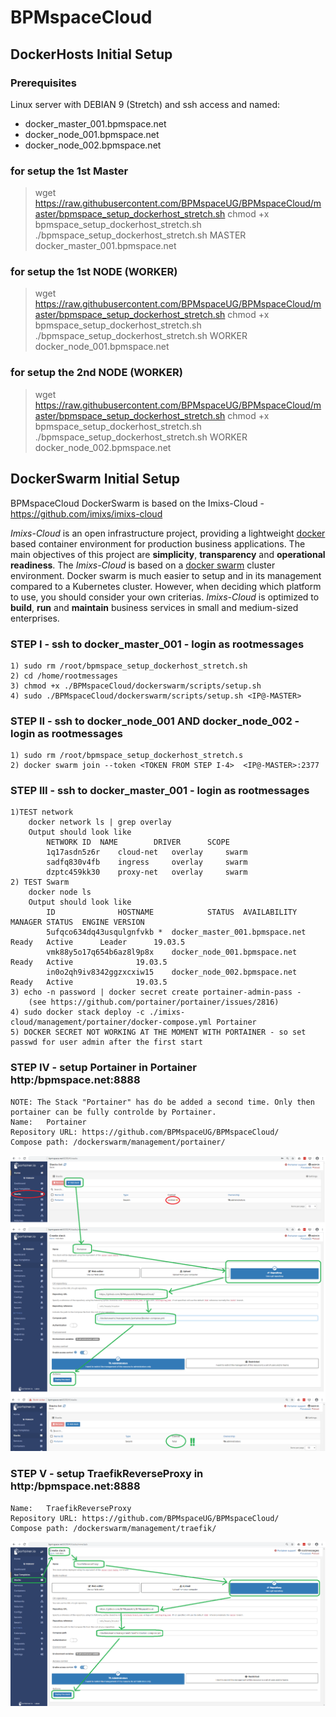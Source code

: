 # BPMspaceCloud

## DockerHosts Initial Setup

### Prerequisites
Linux server with DEBIAN 9 (Stretch) and ssh access and named:
- docker_master_001.bpmspace.net
- docker_node_001.bpmspace.net
- docker_node_002.bpmspace.net

### for setup the 1st Master 
>wget https://raw.githubusercontent.com/BPMspaceUG/BPMspaceCloud/master/bpmspace_setup_dockerhost_stretch.sh
>chmod +x bpmspace_setup_dockerhost_stretch.sh
>./bpmspace_setup_dockerhost_stretch.sh MASTER docker_master_001.bpmspace.net

### for setup the 1st NODE (WORKER) 
>wget https://raw.githubusercontent.com/BPMspaceUG/BPMspaceCloud/master/bpmspace_setup_dockerhost_stretch.sh
>chmod +x bpmspace_setup_dockerhost_stretch.sh
>./bpmspace_setup_dockerhost_stretch.sh WORKER docker_node_001.bpmspace.net

### for setup the 2nd NODE (WORKER) 
>wget https://raw.githubusercontent.com/BPMspaceUG/BPMspaceCloud/master/bpmspace_setup_dockerhost_stretch.sh
>chmod +x bpmspace_setup_dockerhost_stretch.sh
>./bpmspace_setup_dockerhost_stretch.sh WORKER docker_node_002.bpmspace.net

## DockerSwarm Initial Setup

BPMspaceCloud DockerSwarm is based on the Imixs-Cloud - https://github.com/imixs/imixs-cloud

_Imixs-Cloud_ is an open infrastructure project, providing a lightweight [docker](https://www.docker.com/) based container environment for production business applications. The main objectives of this project are **simplicity**, **transparency** and **operational readiness**. 
The _Imixs-Cloud_ is based on a [docker swarm](https://docs.docker.com/engine/swarm/) cluster environment.
Docker swarm is much easier to setup and in its management compared to a Kubernetes cluster. However, when deciding which platform  to use, you should consider your own criterias. _Imixs-Cloud_ is optimized to **build**, **run** and **maintain** business services in small and medium-sized enterprises.

### STEP I - ssh to docker_master_001 - login as rootmessages
	1) sudo rm /root/bpmspace_setup_dockerhost_stretch.sh 
	2) cd /home/rootmessages
	3) chmod +x ./BPMspaceCloud/dockerswarm/scripts/setup.sh
	4) sudo ./BPMspaceCloud/dockerswarm/scripts/setup.sh <IP@-MASTER>
	
### STEP II - ssh to docker_node_001 AND docker_node_002 - login as rootmessages
	1) sudo rm /root/bpmspace_setup_dockerhost_stretch.s
	2) docker swarm join --token <TOKEN FROM STEP I-4>  <IP@-MASTER>:2377
	
### STEP III - ssh to docker_master_001 - login as rootmessages
	1)TEST network
		docker network ls | grep overlay
		Output should look like
			NETWORK ID	NAME		DRIVER		SCOPE
			1q17asdn5z6r	cloud-net	overlay		swarm
			sadfq830v4fb	ingress		overlay		swarm
			dzptc459kk30	proxy-net	overlay		swarm
	2) TEST Swarm 
		docker node ls
		Output should look like
			ID				HOSTNAME			STATUS	AVAILABILITY	MANAGER STATUS	ENGINE VERSION
			5ufqco634dq43usqulgnfvkb *	docker_master_001.bpmspace.net	Ready	Active		Leader		19.03.5
			vmk88y5o17q654b6az8l9p8x	docker_node_001.bpmspace.net	Ready	Active				19.03.5
			in0o2qh9iv8342ggzxcxiw15	docker_node_002.bpmspace.net	Ready	Active				19.03.5
	3) echo -n password | docker secret create portainer-admin-pass -
		(see https://github.com/portainer/portainer/issues/2816)
	4) sudo docker stack deploy -c ./imixs-cloud/management/portainer/docker-compose.yml Portainer
	5) DOCKER SECRET NOT WORKING AT THE MOMENT WITH PORTAINER - so set passwd for user admin after the first start

### STEP IV - setup Portainer in Portainer http:/bpmspace.net:8888
	NOTE: The Stack "Portainer" has do be added a second time. Only then portainer can be fully controlde by Portainer.
	Name:	Portainer
	Repository URL:	https://github.com/BPMspaceUG/BPMspaceCloud/
	Compose path: /dockerswarm/management/portainer/
	
![Portainer](https://github.com/BPMspaceUG/BPMspaceCloud/blob/master/_img/PORTAINER_SETUP_STACK_Portainer.png "Portainer")

	
### STEP V - setup TraefikReverseProxy in http:/bpmspace.net:8888
	Name:	TraefikReverseProxy
	Repository URL:	https://github.com/BPMspaceUG/BPMspaceCloud/
	Compose path: /dockerswarm/management/traefik/

![TraefikReverseProxy](https://github.com/BPMspaceUG/BPMspaceCloud/blob/master/_img/PORTAINER_SETUP_STACK_TraefikReverseProxy.png "TraefikReverseProxy")